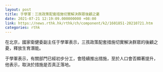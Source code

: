 ```yaml
---
layout: post
title: 于學軍：三孩政策配套措施切實解決群眾後顧之憂
date: 2021-07-21 12:19:09.000000000 +08:00
link: https://news.rthk.hk/rthk/ch/component/k2/1601851-20210721.htm
categories: rthk
---
```


在北京，國家衛健委副主任于學軍表示，三孩政策配套措施切實解決群眾的後顧之憂，釋放生育潛能。

于學軍表示，有關部門已經初步分工，會陸續推出措施，至於人口會否顯著提升，他表示，取決於措施是否真正落地。
